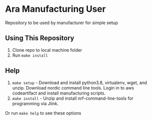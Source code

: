 # Ara Manufacturing User
Repository to be used by manufacturer for simple setup

## Using This Repository
1. Clone repo to local machine folder
2. Run `make install`

## Help
1. `make setup` - Download and install python3.8, virtualenv, wget, and unzip. Download nordic command line tools. Login in to aws codeartifact and install manufacturing scripts.
2. `make install` - Unzip and install nrf-command-line-tools for programming via Jlink. 

Or run `make help` to see these options